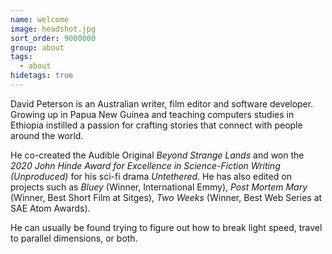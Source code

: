 ```yaml
---
name: welcome
image: headshot.jpg
sort_order: 9000000
group: about
tags:
  - about
hidetags: true
---
```

David Peterson is an Australian writer, film editor and software developer. Growing up in Papua New Guinea and teaching computers studies in Ethiopia instilled a passion for crafting stories that connect with people around the world.

He co-created the Audible Original _Beyond Strange Lands_ and won the _2020 John Hinde Award for Excellence in Science-Fiction Writing (Unproduced)_ for his sci-fi drama _Untethered_. He has also edited on projects such as _Bluey_ (Winner, International Emmy), _Post Mortem Mary_ (Winner, Best Short Film at Sitges), _Two Weeks_ (Winner, Best Web Series at SAE Atom Awards).

He can usually be found trying to figure out how to break light speed, travel to parallel dimensions, or both.
